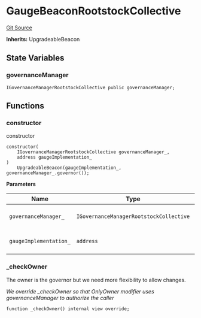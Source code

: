 # GaugeBeaconRootstockCollective

[Git Source](https://github.com/RootstockCollective/collective-rewards-sc/blob/6d0eca4e2c61e833bcb70c54d8668e5644ba180e/src/gauge/GaugeBeaconRootstockCollective.sol)

**Inherits:** UpgradeableBeacon

## State Variables

### governanceManager

```solidity
IGovernanceManagerRootstockCollective public governanceManager;
```

## Functions

### constructor

constructor

```solidity
constructor(
    IGovernanceManagerRootstockCollective governanceManager_,
    address gaugeImplementation_
)
    UpgradeableBeacon(gaugeImplementation_, governanceManager_.governor());
```

**Parameters**

| Name                   | Type                                    | Description                                 |
| ---------------------- | --------------------------------------- | ------------------------------------------- |
| `governanceManager_`   | `IGovernanceManagerRootstockCollective` | contract with permissioned roles            |
| `gaugeImplementation_` | `address`                               | address of the Gauge initial implementation |

### \_checkOwner

The owner is the governor but we need more flexibility to allow changes.

_We override \_checkOwner so that OnlyOwner modifier uses governanceManager to authorize the caller_

```solidity
function _checkOwner() internal view override;
```
